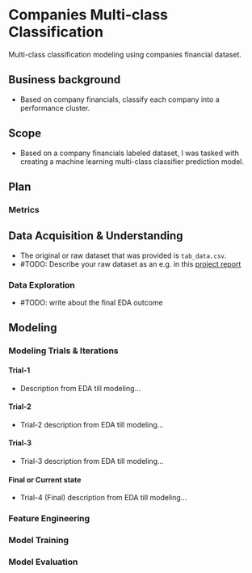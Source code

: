 # Companies Multi-class Classification

Multi-class classification modeling using companies financial dataset.

## Business background
* Based on company financials, classify each company into a performance cluster.

## Scope
* Based on a company financials labeled dataset, I was tasked with creating a machine learning multi-class classifier prediction model.

## Plan
### Metrics

## Data Acquisition & Understanding
* The original or raw dataset that was provided is `tab_data.csv`.
* #TODO: Describe your raw dataset as an e.g. in this [project report](https://github.com/Azure-Samples/MachineLearningSamples-TDSPUCIAdultIncome/blob/master/docs/deliverable_docs/ProjectReport.md)

### Data Exploration
* #TODO: write about the final EDA outcome

## Modeling

### Modeling Trials & Iterations
#### Trial-1 
* Description from EDA till modeling...
#### Trial-2
* Trial-2 description from EDA till modeling...
#### Trial-3
* Trial-3 description from EDA till modeling...
#### Final or Current state
* Trial-4 (Final) description from EDA till modeling...
  
### Feature Engineering
### Model Training
### Model Evaluation


